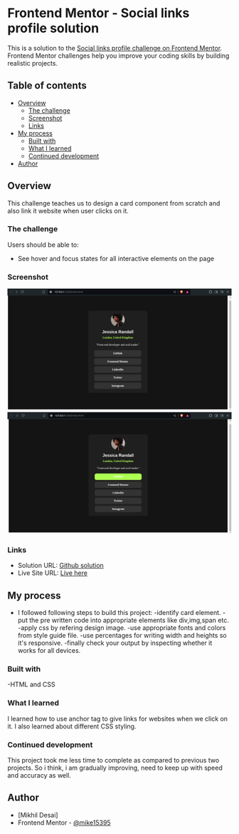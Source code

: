 # Frontend Mentor - Social links profile solution

This is a solution to the [Social links profile challenge on Frontend Mentor](https://www.frontendmentor.io/challenges/social-links-profile-UG32l9m6dQ). Frontend Mentor challenges help you improve your coding skills by building realistic projects. 

## Table of contents

- [Overview](#overview)
  - [The challenge](#the-challenge)
  - [Screenshot](#screenshot)
  - [Links](#links)
- [My process](#my-process)
  - [Built with](#built-with)
  - [What I learned](#what-i-learned)
  - [Continued development](#continued-development)
- [Author](#author)



## Overview

This challenge teaches us to design a card component from scratch and also link it website when user clicks on it.

### The challenge

Users should be able to:

- See hover and focus states for all interactive elements on the page

### Screenshot

![without hover effect](./assets/screenshots/Screenshot%20from%202024-07-06%2017-33-36.png)
![with hover effect](./assets/screenshots/Screenshot%20from%202024-07-06%2017-34-52.png)


### Links

- Solution URL: [Github solution](https://github.com/mike15395/social-link-profile)
- Live Site URL: [Live here](https://social-link-profile-six.vercel.app/)

## My process
- I followed following steps to build this project:
  -identify card element.
  -put the pre written code into appropriate elements like div,img,span etc.
  -apply css by refering design image.
  -use appropriate fonts and colors from style guide file.
  -use percentages for writing width and heights so it's responsive.
  -finally check your output by inspecting whether it works for all devices.

### Built with
-HTML and CSS

### What I learned

I learned how to use anchor tag to give links for websites when we click on it.
I also learned about different CSS styling.

### Continued development

This project took me less time to complete as compared to previous two projects. So i think, i am gradually improving, need to keep up with speed and accuracy as well.



## Author

- [Mikhil Desai]
- Frontend Mentor - [@mike15395](https://www.frontendmentor.io/profile/mike15395)


